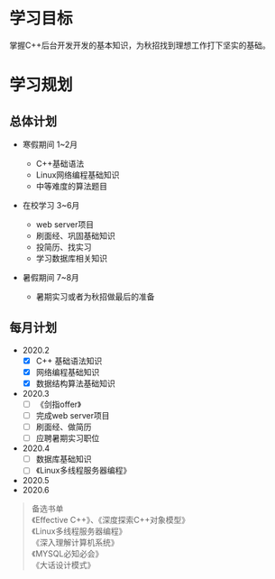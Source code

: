 # 学习目标

掌握C++后台开发开发的基本知识，为秋招找到理想工作打下坚实的基础。  

# 学习规划

## 总体计划
* 寒假期间 1~2月
  * C++基础语法
  * Linux网络编程基础知识
  * 中等难度的算法题目
  
* 在校学习 3~6月
  * web server项目
  * 刷面经、巩固基础知识
  * 投简历、找实习
  * 学习数据库相关知识
  
* 暑假期间 7~8月
  * 暑期实习或者为秋招做最后的准备
  
## 每月计划
* 2020.2  
  * [x] C++ 基础语法知识
  * [x] 网络编程基础知识
  * [x] 数据结构算法基础知识
  
* 2020.3
  * [ ] 《剑指offer》
  * [ ] 完成web server项目
  * [ ] 刷面经、做简历
  * [ ] 应聘暑期实习职位
  
* 2020.4
  * [ ] 数据库基础知识
  * [ ] 《Linux多线程服务器编程》
* 2020.5
* 2020.6

>备选书单  
《Effective C++》、《深度探索C++对象模型》  
《Linux多线程服务器编程》  
《深入理解计算机系统》  
《MYSQL必知必会》  
《大话设计模式》  
